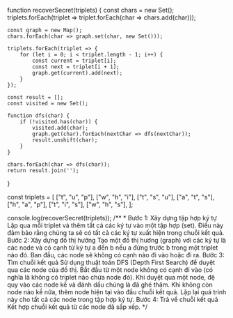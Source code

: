 function recoverSecret(triplets) {
    const chars = new Set();
    triplets.forEach(triplet => triplet.forEach(char => chars.add(char)));

    const graph = new Map();
    chars.forEach(char => graph.set(char, new Set()));

    triplets.forEach(triplet => {
        for (let i = 0; i < triplet.length - 1; i++) {
            const current = triplet[i];
            const next = triplet[i + 1];
            graph.get(current).add(next);
        }
    });

    const result = [];
    const visited = new Set();

    function dfs(char) {
        if (!visited.has(char)) {
            visited.add(char);
            graph.get(char).forEach(nextChar => dfs(nextChar));
            result.unshift(char);
        }
    }

    chars.forEach(char => dfs(char));
    return result.join('');
}

const triplets = [
    ["t", "u", "p"],
    ["w", "h", "i"],
    ["t", "s", "u"],
    ["a", "t", "s"],
    ["h", "a", "p"],
    ["t", "i", "s"],
    ["w", "h", "s"],
];

console.log(recoverSecret(triplets));
/**
 * 
Bước 1: Xây dựng tập hợp ký tự
Lặp qua mỗi triplet và thêm tất cả các ký tự vào một tập hợp (set). Điều này đảm bảo rằng chúng ta sẽ có tất cả các ký tự xuất hiện trong chuỗi kết quả.
Bước 2: Xây dựng đồ thị hướng
Tạo một đồ thị hướng (graph) với các ký tự là các node và có cạnh từ ký tự a đến b nếu a đứng trước b trong một triplet nào đó.
Ban đầu, các node sẽ không có cạnh nào đi vào hoặc đi ra.
Bước 3: Tìm chuỗi kết quả
Sử dụng thuật toán DFS (Depth First Search) để duyệt qua các node của đồ thị.
Bắt đầu từ một node không có cạnh đi vào (có nghĩa là không có triplet nào chứa node đó).
Khi duyệt qua một node, đệ quy vào các node kề và đánh dấu chúng là đã ghé thăm.
Khi không còn node nào kề nữa, thêm node hiện tại vào đầu chuỗi kết quả.
Lặp lại quá trình này cho tất cả các node trong tập hợp ký tự.
Bước 4: Trả về chuỗi kết quả
Kết hợp chuỗi kết quả từ các node đã sắp xếp.
 */
